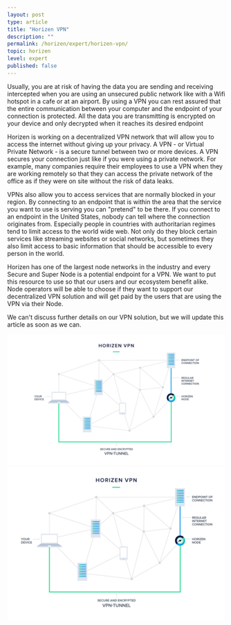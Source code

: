 ```yaml
---
layout: post
type: article
title: "Horizen VPN"
description: ""
permalink: /horizen/expert/horizen-vpn/
topic: horizen
level: expert
published: false
---
```


Usually, you are at risk of having the data you are sending and receiving intercepted when you are using an unsecured public network like with a Wifi hotspot in a cafe or at an airport. By using a VPN you can rest assured that the entire communication between your computer and the endpoint of your connection is protected. All the data you are transmitting is encrypted on your device and only decrypted when it reaches its desired endpoint

Horizen is working on a decentralized VPN network that will allow you to access the internet without giving up your privacy. A VPN - or Virtual Private Network - is a secure tunnel between two or more devices. A VPN secures your connection just like if you were using a private network. For example, many companies require their employees to use a VPN when they are working remotely so that they can access the private network of the office as if they were on site without the risk of data leaks.

VPNs also allow you to access services that are normally blocked in your region. By connecting to an endpoint that is within the area that the service you want to use is serving you can "pretend" to be there. If you connect to an endpoint in the United States, nobody can tell where the connection originates from. Especially people in countries with authoritarian regimes tend to limit access to the world wide web. Not only do they block certain services like streaming websites or social networks, but sometimes they also limit access to basic information that should be accessible to every person in the world.

Horizen has one of the largest node networks in the industry and every Secure and Super Node is a potential endpoint for a VPN. We want to put this resource to use so that our users and our ecosystem benefit alike. Node operators will be able to choose if they want to support our decentralized VPN solution and will get paid by the users that are using the VPN via their Node.

We can't discuss further details on our VPN solution, but we will update this article as soon as we can.

![Horizen VPN](/assets/post_files/horizen/expert/horizen-vpn/VPN_D.jpg)
![Horizen VPN](/assets/post_files/horizen/expert/horizen-vpn/VPN_M.jpg)

